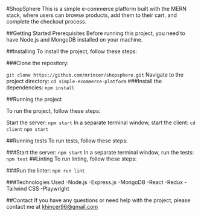 #ShopSphere
This is a simple e-commerce platform built with the MERN stack, where users can browse products, add them to their cart, and complete the checkout process.

##Getting Started
Prerequisites
Before running this project, you need to have Node.js and MongoDB installed on your machine.

##Installing
To install the project, follow these steps:

###Clone the repository:

`git clone https://github.com/mrincer/shopsphere.git`
Navigate to the project directory:
`cd simple-ecommerce-platform`
###Install the dependencies:
`npm install`

##Running the project

To run the project, follow these steps:

Start the server:
`npm start`
In a separate terminal window, start the client:
`cd client`
`npm start`

##Running tests
To run tests, follow these steps:

###Start the server:
`npm start`
In a separate terminal window, run the tests:
`npm test`
##Linting
To run linting, follow these steps:

###Run the linter:
`npm run lint`

###Technologies Used
-Node.js
-Express.js
-MongoDB
-React
-Redux
-Tailwind CSS
-Playwright

##Contact
If you have any questions or need help with the project, please contact me at [khincer96@gmail.com](mailto:khincer96@gmail.com)